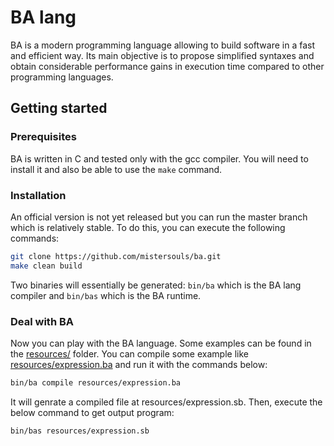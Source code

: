 # BA lang

BA is a modern programming language allowing to build software in a fast and efficient way. Its main objective is to propose simplified
syntaxes and obtain considerable performance gains in execution time compared to other programming languages.

## Getting started


### Prerequisites

BA is written in C and tested only with the gcc compiler. You will need to install it and also be able to use the `make` command.

### Installation

An official version is not yet released but you can run the master branch which is relatively stable. To do this,
you can execute the following commands:

```bash
git clone https://github.com/mistersouls/ba.git
make clean build
```

Two binaries will essentially be generated: `bin/ba` which is the BA lang compiler and `bin/bas` which is the BA runtime.

### Deal with BA

Now you can play with the BA language. Some examples can be found in the [resources/](resources) folder.
You can compile some example like [resources/expression.ba](resources/expression.ba) and run it with the commands below:

```bash
bin/ba compile resources/expression.ba
```

It will genrate a compiled file at resources/expression.sb. Then, execute the below command to get output program:

```bash
bin/bas resources/expression.sb
```

